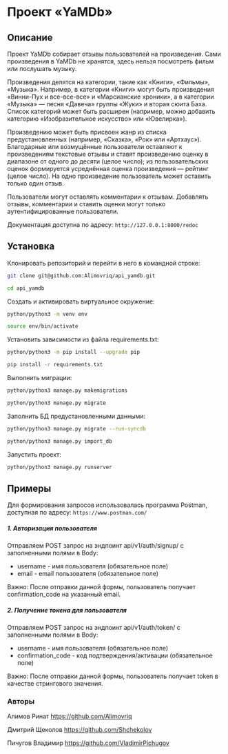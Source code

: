 # Проект «YaMDb»

## Описание
Проект YaMDb собирает отзывы пользователей на произведения. Сами произведения в YaMDb не хранятся, здесь нельзя посмотреть фильм или послушать музыку.

Произведения делятся на категории, такие как «Книги», «Фильмы», «Музыка». Например, в категории «Книги» могут быть произведения «Винни-Пух и все-все-все» и «Марсианские хроники», а в категории «Музыка» — песня «Давеча» группы «Жуки» и вторая сюита Баха. Список категорий может быть расширен (например, можно добавить категорию «Изобразительное искусство» или «Ювелирка»). 

Произведению может быть присвоен жанр из списка предустановленных (например, «Сказка», «Рок» или «Артхаус»). 
Благодарные или возмущённые пользователи оставляют к произведениям текстовые отзывы и ставят произведению оценку в диапазоне от одного до десяти (целое число); из пользовательских оценок формируется усреднённая оценка произведения — рейтинг (целое число). На одно произведение пользователь может оставить только один отзыв.

Пользователи могут оставлять комментарии к отзывам.
Добавлять отзывы, комментарии и ставить оценки могут только аутентифицированные пользователи.

Документация доступна по адресу: ```http://127.0.0.1:8000/redoc```

## Установка
Клонировать репозиторий и перейти в него в командной строке:

```bash
git clone git@github.com:Alimovriq/api_yamdb.git
```

```bash
cd api_yamdb
```

Cоздать и активировать виртуальное окружение:

```bash
python/python3 -m venv env
```

```bash
source env/bin/activate
```

Установить зависимости из файла requirements.txt:

```bash
python/python3 -m pip install --upgrade pip
```

```bash
pip install -r requirements.txt
```

Выполнить миграции:

```bash
python/python3 manage.py makemigrations
```
```bash
python/python3 manage.py migrate
```

Заполнить БД предустановленными данными:

```bash
python/python3 manage.py migrate --run-syncdb
```
```bash
python/python3 manage.py import_db
```

Запустить проект:

```bash
python/python3 manage.py runserver
```

## Примеры
Для формирования запросов использовалась программа Postman, доступная по адресу: ```https://www.postman.com/```

##### 1. Авторизация пользователя
Отправляем POST запрос на эндпоинт api/v1/auth/signup/ с заполненными полями в Body:
- username - имя пользователя (обязательное поле)
- email - email пользователя (обязательное поле)

Важно:
После отправки данной формы, пользователь получает confirmation_code на указанный email.

##### 2. Получение токена для пользователя
Отправляем POST запрос на эндпоинт api/v1/auth/token/ с заполненными полями в Body:
- username - имя пользователя (обязательное поле)
- confirmation_code - код подтверждения/активации (обязательное поле)

Важно:
После отправки данной формы, пользователь получает token в качестве стрингового значения.

### Авторы
Алимов Ринат
https://github.com/Alimovriq

Дмитрий Щеколов
https://github.com/Shchekolov

Пичугов Владимир
https://github.com/VladimirPichugov
